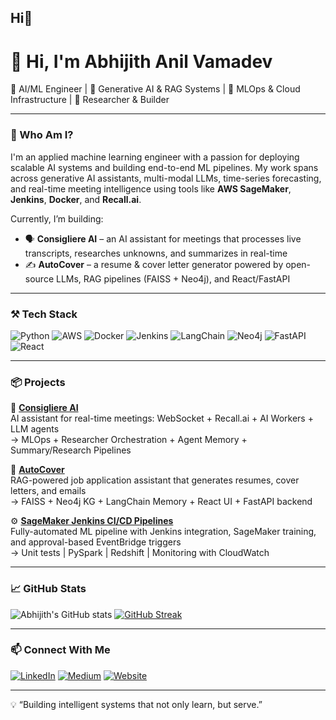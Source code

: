 ## Hi👋


# 👋 Hi, I'm Abhijith Anil Vamadev

🚀 AI/ML Engineer | 🧠 Generative AI & RAG Systems | 🧰 MLOps & Cloud Infrastructure | 🧪 Researcher & Builder

---

### 💼 Who Am I?

I'm an applied machine learning engineer with a passion for deploying scalable AI systems and building end-to-end ML pipelines. My work spans across generative AI assistants, multi-modal LLMs, time-series forecasting, and real-time meeting intelligence using tools like **AWS SageMaker**, **Jenkins**, **Docker**, and **Recall.ai**.

Currently, I’m building:
- 🗣️ **Consigliere AI** – an AI assistant for meetings that processes live transcripts, researches unknowns, and summarizes in real-time
- ✍️ **AutoCover** – a resume & cover letter generator powered by open-source LLMs, RAG pipelines (FAISS + Neo4j), and React/FastAPI

---

### ⚒️ Tech Stack

![Python](https://img.shields.io/badge/Python-3670A0?style=for-the-badge&logo=python&logoColor=white)
![AWS](https://img.shields.io/badge/AWS-232F3E?style=for-the-badge&logo=amazon-aws)
![Docker](https://img.shields.io/badge/Docker-2496ED?style=for-the-badge&logo=docker&logoColor=white)
![Jenkins](https://img.shields.io/badge/Jenkins-D24939?style=for-the-badge&logo=jenkins&logoColor=white)
![LangChain](https://img.shields.io/badge/LangChain-000000?style=for-the-badge&logo=data:image/svg+xml;base64,...)
![Neo4j](https://img.shields.io/badge/Neo4j-4581C0?style=for-the-badge&logo=neo4j&logoColor=white)
![FastAPI](https://img.shields.io/badge/FastAPI-009688?style=for-the-badge&logo=fastapi&logoColor=white)
![React](https://img.shields.io/badge/React-20232A?style=for-the-badge&logo=react&logoColor=61DAFB)

---

### 📦 Projects

🚧 **[Consigliere AI](https://github.com/consigliereai)**  
AI assistant for real-time meetings: WebSocket + Recall.ai + AI Workers + LLM agents  
→ MLOps + Researcher Orchestration + Agent Memory + Summary/Research Pipelines  

📄 **[AutoCover](https://github.com/aaabhijith13/autocover)**  
RAG-powered job application assistant that generates resumes, cover letters, and emails  
→ FAISS + Neo4j KG + LangChain Memory + React UI + FastAPI backend

⚙️ **[SageMaker Jenkins CI/CD Pipelines](https://github.com/aaabhijith13)**  
Fully-automated ML pipeline with Jenkins integration, SageMaker training, and approval-based EventBridge triggers  
→ Unit tests | PySpark | Redshift | Monitoring with CloudWatch

---

### 📈 GitHub Stats

![Abhijith's GitHub stats](https://github-readme-stats.vercel.app/api?username=aaabhijith13&show_icons=true&theme=tokyonight)
[![GitHub Streak](https://github-readme-streak-stats.herokuapp.com?user=aaabhijith13&theme=tokyonight&hide_border=false)](https://git.io/streak-stats)

---

### 📫 Connect With Me

[![LinkedIn](https://img.shields.io/badge/LinkedIn-abhijithvamadev-blue?style=flat&logo=linkedin)](https://linkedin.com/in/abhijithvamadev)
[![Medium](https://img.shields.io/badge/Medium-Articles-black?style=flat&logo=medium)](https://medium.com/@abhijith.anilvamadev)
[![Website](https://img.shields.io/badge/Portfolio-In_Progress-0d1117?style=flat&logo=githubpages)](#)

---

💡 “Building intelligent systems that not only learn, but serve.”

